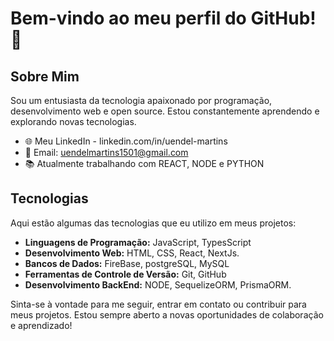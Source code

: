 # Bem-vindo ao meu perfil do GitHub! 👋

## Sobre Mim

Sou um entusiasta da tecnologia apaixonado por programação, desenvolvimento web e open source. Estou constantemente aprendendo e explorando novas tecnologias.

- 🌐 Meu LinkedIn - linkedin.com/in/uendel-martins
- 📧 Email: uendelmartins1501@gmail.com
- 📚 Atualmente trabalhando com REACT, NODE e PYTHON

## Tecnologias

Aqui estão algumas das tecnologias que eu utilizo em meus projetos:

- **Linguagens de Programação:** JavaScript, TypesScript
- **Desenvolvimento Web:** HTML, CSS, React, NextJs.
- **Bancos de Dados:** FireBase, postgreSQL, MySQL
- **Ferramentas de Controle de Versão:** Git, GitHub
- **Desenvolvimento BackEnd:** NODE, SequelizeORM, PrismaORM.



Sinta-se à vontade para me seguir, entrar em contato ou contribuir para meus projetos. Estou sempre aberto a novas oportunidades de colaboração e aprendizado!


